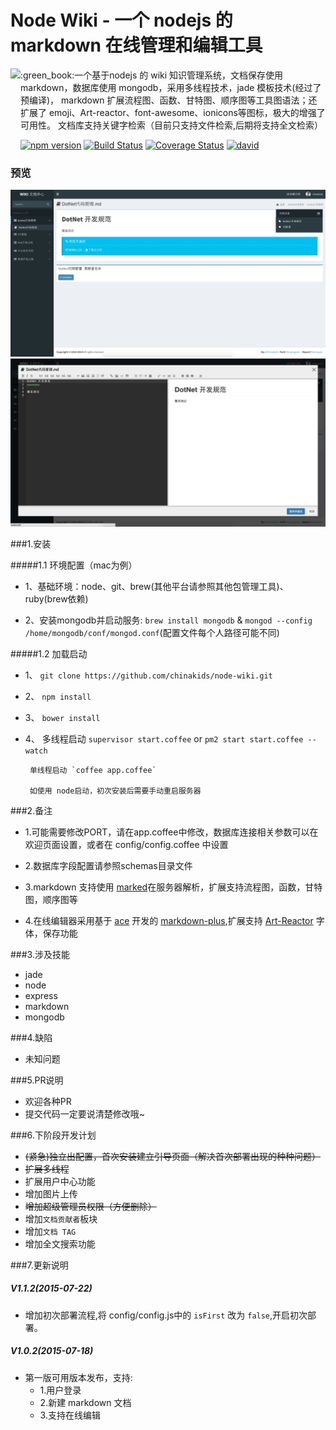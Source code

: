 # Node Wiki - 一个 nodejs 的 markdown 在线管理和编辑工具

<img src='https://chinakids.github.io/PicturesStore/image/node-wiki/markdown-logo.png' height='150' align='left'/>
:green_book:一个基于nodejs 的 wiki 知识管理系统，文档保存使用 markdown，数据库使用 mongodb，采用多线程技术，jade 模板技术(经过了预编译)，
markdown 扩展流程图、函数、甘特图、顺序图等工具图语法；还扩展了 emoji、Art-reactor、font-awesome、ionicons等图标，极大的增强了可用性。
文档库支持关键字检索（目前只支持文件检索,后期将支持全文检索）

[![npm version](https://badge.fury.io/js/npm.svg)](http://badge.fury.io/js/npm)
[![Build Status](https://travis-ci.org/chinakids/node-wiki.svg?branch=master)](https://travis-ci.org/chinakids/node-wiki)
[![Coverage Status](https://coveralls.io/repos/chinakids/node-wiki/badge.svg?branch=master&service=github)](https://coveralls.io/github/chinakids/node-wiki?branch=master)
[![david](https://david-dm.org/chinakids/node-wiki.svg)](https://github.com/chinakids/node-wiki)


### 预览

![screenshot](https://github.com/chinakids/node-wiki/raw/master/screenshot.png)
![screenshot](https://github.com/chinakids/node-wiki/raw/master/screenshot2.png)

###1.安装

#####1.1 环境配置（mac为例）

-  1、基础环境：node、git、brew(其他平台请参照其他包管理工具)、ruby(brew依赖)

-  2、安装mongodb并启动服务:   `brew install mongodb`   &   `mongod --config /home/mongodb/conf/mongod.conf`(配置文件每个人路径可能不同)


#####1.2 加载启动

- 1、 `git clone https://github.com/chinakids/node-wiki.git`

- 2、 `npm install`

- 3、 `bower install`

- 4、  多线程启动 `supervisor start.coffee` or `pm2 start start.coffee --watch`  

       单线程启动 `coffee app.coffee`

       如使用 node启动，初次安装后需要手动重启服务器


###2.备注

-   1.可能需要修改PORT，请在app.coffee中修改，数据库连接相关参数可以在欢迎页面设置，或者在 config/config.coffee 中设置

-   2.数据库字段配置请参照schemas目录文件

-   3.markdown 支持使用 [marked](https://github.com/chjj/marked)在服务器解析，扩展支持流程图，函数，甘特图，顺序图等

-   4.在线编辑器采用基于 [ace](https://github.com/ajaxorg/ace) 开发的 [markdown-plus](https://github.com/tylingsoft/markdown-plus),扩展支持 [Art-Reactor](https://github.com/chinakids/Art-Reactor) 字体，保存功能

###3.涉及技能

- jade
- node
- express
- markdown
- mongodb

###4.缺陷

- 未知问题

###5.PR说明
- 欢迎各种PR
- 提交代码一定要说清楚修改哦~

###6.下阶段开发计划
- ~~(紧急)独立出配置，首次安装建立引导页面（解决首次部署出现的种种问题）~~
- ~~扩展多线程~~
- 扩展用户中心功能
- 增加图片上传
- ~~增加超级管理员权限（方便删除）~~
- 增加`文档贡献者`板块
- 增加`文档 TAG`
- 增加全文搜索功能

###7.更新说明
##### V1.1.2(2015-07-22)
- 增加初次部署流程,将 config/config.js中的 `isFirst` 改为 `false`,开启初次部署。

##### V1.0.2(2015-07-18)
- 第一版可用版本发布，支持:
  - 1.用户登录
  - 2.新建 markdown 文档
  - 3.支持在线编辑
